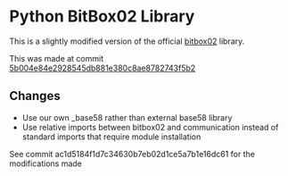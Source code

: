 # Python BitBox02 Library

This is a slightly modified version of the official [bitbox02](https://github.com/digitalbitbox/bitbox02-firmware/tree/master/py/bitbox02) library.

This was made at commit [5b004e84e2928545db881e380c8ae8782743f5b2](https://github.com/digitalbitbox/bitbox02-firmware/commit/5b004e84e2928545db881e380c8ae8782743f5b2)

## Changes

- Use our own _base58 rather than external base58 library
- Use relative imports between bitbox02 and communication instead of standard imports that require module installation

See commit ac1d5184f1d7c34630b7eb02d1ce5a7b1e16dc61 for the modifications made
